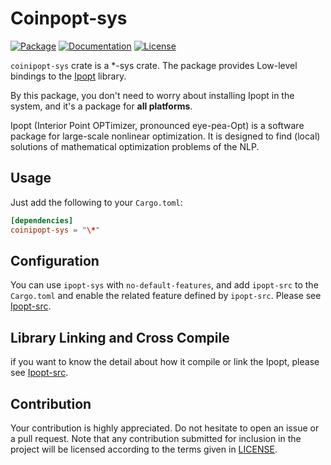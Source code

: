 # Coinpopt-sys

[![Package][package-img]][package-url] [![Documentation][documentation-img]][documentation-url] [![License][license-img]][license-url]

`coinipopt-sys` crate is a *-sys crate. The package provides Low-level bindings to the [Ipopt] library.

By this package, you don't need to worry about installing Ipopt in the system, and it's a package for **all platforms**.

Ipopt (Interior Point OPTimizer, pronounced eye-pea-Opt) is a software package for large-scale nonlinear optimization. It is designed to find (local) solutions of mathematical optimization problems of the NLP.

## Usage

Just add the following to your `Cargo.toml`:

```toml
[dependencies]
coinipopt-sys = "\*"
```

## Configuration

You can use `ipopt-sys` with `no-default-features`, and add `ipopt-src` to the `Cargo.toml` and enable the related feature defined by `ipopt-src`. Please see [Ipopt-src].

## Library Linking and Cross Compile

if you want to know the detail about how it compile or link the Ipopt, please see [Ipopt-src].

## Contribution

Your contribution is highly appreciated. Do not hesitate to open an issue or a
pull request. Note that any contribution submitted for inclusion in the project
will be licensed according to the terms given in [LICENSE](license-url).

[Ipopt]: https://github.com/coin-or/Ipopt
[Ipopt-src]: https://github.com/Maroon502/ipopt-src

[documentation-img]: https://docs.rs/coinipopt-sys/badge.svg
[documentation-url]: https://docs.rs/coinipopt-sys
[package-img]: https://img.shields.io/crates/v/coinipopt-sys.svg
[package-url]: https://crates.io/crates/coinipopt-sys
[license-img]: https://img.shields.io/crates/l/coinipopt-sys.svg
[license-url]: https://github.com/Maroon502/coinipopt-sys/blob/master/LICENSE.md